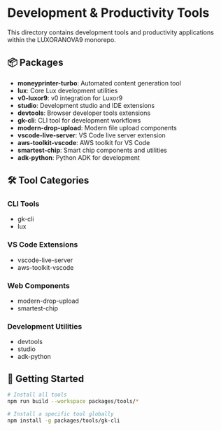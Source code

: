 # Development & Productivity Tools

This directory contains development tools and productivity applications within the LUXORANOVA9 monorepo.

## 📦 Packages

- **moneyprinter-turbo**: Automated content generation tool
- **lux**: Core Lux development utilities
- **v0-luxor9**: v0 integration for Luxor9
- **studio**: Development studio and IDE extensions
- **devtools**: Browser developer tools extensions
- **gk-cli**: CLI tool for development workflows
- **modern-drop-upload**: Modern file upload components
- **vscode-live-server**: VS Code live server extension
- **aws-toolkit-vscode**: AWS toolkit for VS Code
- **smartest-chip**: Smart chip components and utilities
- **adk-python**: Python ADK for development

## 🛠️ Tool Categories

### CLI Tools
- gk-cli
- lux

### VS Code Extensions
- vscode-live-server
- aws-toolkit-vscode

### Web Components
- modern-drop-upload
- smartest-chip

### Development Utilities
- devtools
- studio
- adk-python

## 🚀 Getting Started

```bash
# Install all tools
npm run build --workspace packages/tools/*

# Install a specific tool globally
npm install -g packages/tools/gk-cli
```